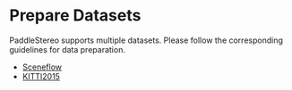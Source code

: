 # Prepare Datasets

PaddleStereo supports multiple datasets. Please follow the corresponding guidelines for data preparation.
- [Sceneflow](Sceneflow/README.md)
- [KITTI2015](KITTI2015/README.md)